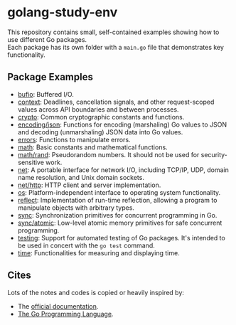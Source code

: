# golang-study-env

This repository contains small, self-contained examples showing how to use different Go packages.  
Each package has its own folder with a `main.go` file that demonstrates key functionality.

## Package Examples

- [bufio](./cmd/bufio/README.md): Buffered I/O.
- [context](./cmd/context/README.md): Deadlines, cancellation signals, and other request-scoped values across API boundaries and between processes.
- [crypto](./cmd/crypto/README.md): Common cryptographic constants and functions.
- [encoding/json](./cmd/encoding-json/README.md): Functions for encoding (marshaling) Go values to JSON and decoding (unmarshaling) JSON data into Go values.
- [errors](./cmd/errors/README.md): Functions to manipulate errors.
- [math](./cmd/math/README.md): Basic constants and mathematical functions.
- [math/rand](./cmd/math-rand/README.md): Pseudorandom numbers. It should not be used for security-sensitive work.
- [net](./cmd/net/README.md): A portable interface for network I/O, including TCP/IP, UDP, domain name resolution, and Unix domain sockets.
- [net/http](./cmd/net-http/README.md): HTTP client and server implementation.
- [os](./cmd/os/README.md): Platform-independent interface to operating system functionality. 
- [reflect](./cmd/reflect/README.md): Implementation of run-time reflection, allowing a program to manipulate objects with arbitrary types.
- [sync](./cmd/sync/README.md): Synchronization primitives for concurrent programming in Go.
- [sync/atomic](./cmd/sync-atomic/README.md): Low-level atomic memory primitives for safe concurrent programming.
- [testing](./cmd/testing/README.md): Support for automated testing of Go packages. It's intended to be used in concert with the `go test` command.
- [time](./cmd/time/README.md): Functionalities for measuring and displaying time.

## Cites

Lots of the notes and codes is copied or heavily inspired by:

- The [official documentation](https://pkg.go.dev/std).
- [The Go Programming Language](https://www.gopl.io/).
